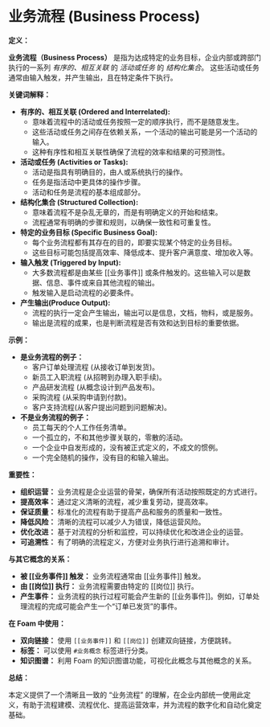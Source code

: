 # 业务流程 (Business Process)

**定义：**

**业务流程（Business Process）** 是指为达成特定的业务目标，企业内部或跨部门执行的一系列 *有序的、相互关联* 的 *活动或任务* 的 *结构化集合*。 这些活动或任务通常由输入触发，并产生输出，且在特定条件下执行。

**关键词解释：**

*   **有序的、相互关联 (Ordered and Interrelated):**
    *   意味着流程中的活动或任务按照一定的顺序执行，而不是随意发生。
    *   这些活动或任务之间存在依赖关系，一个活动的输出可能是另一个活动的输入。
    *   这种有序性和相互关联性确保了流程的效率和结果的可预测性。
*   **活动或任务 (Activities or Tasks):**
    *   活动是指具有明确目的，由人或系统执行的操作。
    *   任务是指活动中更具体的操作步骤。
    *   活动和任务是流程的基本组成部分。
*   **结构化集合 (Structured Collection):**
    *   意味着流程不是杂乱无章的，而是有明确定义的开始和结束。
    *   流程通常有明确的步骤和规则，以确保一致性和可重复性。
*   **特定的业务目标 (Specific Business Goal):**
    *   每个业务流程都有其存在的目的，即要实现某个特定的业务目标。
    *   这些目标可能包括提高效率、降低成本、提升客户满意度、增加收入等。
*   **输入触发 (Triggered by Input):**
    *   大多数流程都是由某些 [[业务事件]] 或条件触发的。这些输入可以是数据、信息、事件或来自其他流程的输出。
    *   触发输入是启动流程的必要条件。
*  **产生输出(Produce Output):**
    *  流程的执行一定会产生输出，输出可以是信息，文档，物料，或是服务。
    *  输出是流程的成果，也是判断流程是否有效和达到目标的重要依据。

**示例：**

*   **是业务流程的例子：**
    *   客户订单处理流程 (从接收订单到发货)。
    *   新员工入职流程 (从招聘到办理入职手续)。
    *   产品研发流程 (从概念设计到产品发布)。
    *   采购流程 (从采购申请到付款)。
    *   客户支持流程(从客户提出问题到问题解决)。
*   **不是业务流程的例子：**
    *   员工每天的个人工作任务清单。
    *   一个孤立的，不和其他步骤关联的，零散的活动。
    *   一个企业中自发形成的，没有被正式定义的，不成文的惯例。
    *   一个完全随机的操作，没有目的和输入输出。

**重要性：**

*   **组织运营：** 业务流程是企业运营的骨架，确保所有活动按照既定的方式进行。
*   **提高效率：** 通过定义清晰的流程，减少重复劳动，提高效率。
*   **保证质量：** 标准化的流程有助于提高产品和服务的质量和一致性。
*   **降低风险：** 清晰的流程可以减少人为错误，降低运营风险。
*   **优化改进：** 基于对流程的分析和监控，可以持续优化和改进企业的运营。
*   **可追溯性：** 有了明确的流程定义，方便对业务执行进行追溯和审计。

**与其它概念的关系：**

*   **被 [[业务事件]] 触发：** 业务流程通常由 [[业务事件]] 触发。
*   **由 [[岗位]] 执行：** 业务流程需要由特定的 [[岗位]] 执行。
*   **产生事件：** 业务流程的执行过程可能会产生新的 [[业务事件]]。例如，订单处理流程的完成可能会产生一个“订单已发货”的事件。

**在 Foam 中使用：**

*   **双向链接：** 使用 `[[业务事件]]` 和 `[[岗位]]` 创建双向链接，方便跳转。
*   **标签：** 可以使用 `#业务概念` 标签进行分类。
*   **知识图谱：** 利用 Foam 的知识图谱功能，可视化此概念与其他概念的关系。

**总结：**

本定义提供了一个清晰且一致的 “业务流程” 的理解，在企业内部统一使用此定义，有助于流程建模、流程优化、提高运营效率，并为流程的数字化和自动化奠定基础。